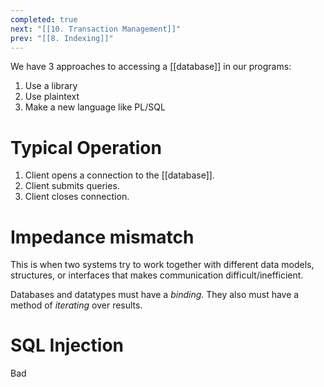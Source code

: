 ```yaml
---
completed: true
next: "[[10. Transaction Management]]"
prev: "[[8. Indexing]]"
---
```

We have 3 approaches to accessing a [[database]] in our programs: 
1. Use a library
2. Use plaintext
3. Make a new language like PL/SQL

# Typical Operation
1. Client opens a connection to the [[database]]. 
2. Client submits queries. 
3. Client closes connection. 

# Impedance mismatch
This is when two systems try to work together with different data models, structures, or interfaces that makes communication difficult/inefficient. 

Databases and datatypes must have a *binding*. 
They also must have a method of *iterating* over results. 

# SQL Injection

Bad